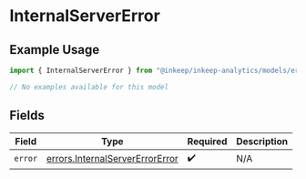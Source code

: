 # InternalServerError

## Example Usage

```typescript
import { InternalServerError } from "@inkeep/inkeep-analytics/models/errors";

// No examples available for this model
```

## Fields

| Field                                                                              | Type                                                                               | Required                                                                           | Description                                                                        |
| ---------------------------------------------------------------------------------- | ---------------------------------------------------------------------------------- | ---------------------------------------------------------------------------------- | ---------------------------------------------------------------------------------- |
| `error`                                                                            | [errors.InternalServerErrorError](../../models/errors/internalservererrorerror.md) | :heavy_check_mark:                                                                 | N/A                                                                                |